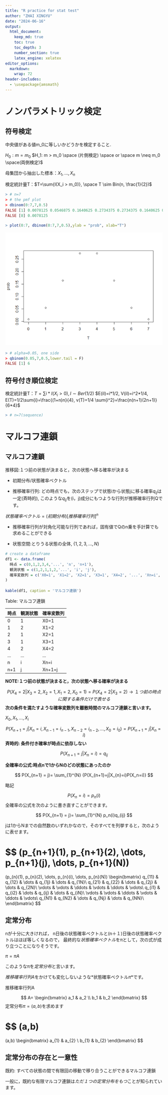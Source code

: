 ```yaml
---
title: "R practice for stat test"
author: "ZHAI XINGYU"
date: "2024-06-16"
output: 
  html_document:
    keep_md: true
    toc: true
    toc_depth: 3
    number_section: true
    latex_engine: xelatex
editor_options:
  markdown:
    wrap: 72
header-includes:
  - \usepackage{amsmath}
---
```




# ノンパラメトリック検定

## 符号検定

中央値がある値m_0に等しいかどうかを検定すること.

$H_0: m = m_0$
$H_1: m > m_0 \space (片側検定) \space or \space m \neq m_0 \space(両側検定)$

母集団から抽出した標本：$X_1, \dots, X_n$

検定統計量T：$T=\sum{I(X_i > m_0)}, \space T \sim Bin(n, \frac{1}{2})$


``` r
> # n=7
> # the pmf plot
> dbinom(0:7,7,0.5)
FALSE [1] 0.0078125 0.0546875 0.1640625 0.2734375 0.2734375 0.1640625 0.0546875
FALSE [8] 0.0078125
```

``` r
> plot(0:7, dbinom(0:7,7,0.5),ylab = "prob", xlab="T")
```

![](Rpract_files/figure-html/unnamed-chunk-1-1.png)<!-- -->

``` r
> # alpha=0.05, one side
> qbinom(0.05,7,0.5,lower.tail = F)
FALSE [1] 6
```

## 符号付き順位検定

検定統計量T：$T=\sum{i *I(X_i > 0)}, I \sim Ber(1/2)$
$E(iI)=i*1/2, V(iI)=i^2*1/4, E(T)=1/2\sum{i}=\frac{(1+n)n}{4}, v(T)=1/4 \sum{i^2}=\frac{n(n+1)(2n+1)}{6*4}$


``` r
> # n=7(sequence)
```



# マルコフ連鎖

## マルコフ連鎖


推移図:１つ前の状態が決まると，次の状態へ移る確率が決まる

-  初期分布/状態確率ベクトル

-  推移確率行列: どの時点でも，次のステップで状態iから状態jに移る確率$q_{ij}$は一定(斉時的),
このような$q_{ij}$を(i，j)成分にもつような行列が推移確率行列Qです。


$状態確率ベクトル=(初期分布)[推移確率行列]^n$

-  推移確率行列が対角化可能な行列であれば，固有値でQのn乗を手計算でも求めることができる

-  状態空間:とりうる状態の全体, $\{1,2,3, \dots, N\}$


<block>


``` r
# create a dataframe
df1 <- data.frame(
  時点 = c(0,1,2,3,4,'...', 'n', 'n+1'),
  観測状態 = c(1,2,1,1,2,'...', 'i', 'j'),
  確率変数列 = c('X0=1', 'X1=2', 'X2=1', 'X3=1', 'X4=2', '...', 'Xn=i', 'Xn+1=j')
)

kable(df1, caption = 'マルコフ連鎖')
```



Table: マルコフ連鎖

|時点 |観測状態 |確率変数列 |
|:----|:--------|:----------|
|0    |1        |X0=1       |
|1    |2        |X1=2       |
|2    |1        |X2=1       |
|3    |1        |X3=1       |
|4    |2        |X4=2       |
|...  |...      |...        |
|n    |i        |Xn=i       |
|n+1  |j        |Xn+1=j     |

**NOTE:１つ前の状態が決まると，次の状態へ移る確率が決まる**

$$
P(X_4 = 2 | X_3 =2, X_2 = 1, X_1 = 2, X_0 = 1) = P(X_4 = 2 | X_3 =2) 
\rightarrow
１つ前の時点に関する条件だけで表せる
$$
**次の条件を満たすような確率変数列を離散時間のマルコフ連鎖と言います。**

${X_0, X_1, \dots, X_i}$

$$
P(X_{n+1} = j | X_{n} =i, X_{n-1} = i_{n-1}, X_{n-2} = i_{n-2}, \dots,  X_0 = i_0) = P(X_{n+1} = j | X_{n} =i)
$$
**斉時的: 条件付き確率が時点に依存しない**

$$
P(X_{n+1} = j | X_{n} =i) = q_{ij}
$$


**全確率の公式:時点nで1からNのどの状態にあったのか**

$$
P(X_{n+1} = j)= \sum_{1}^{N} {P(X_{n+1}=j|X_{n}=i)P(X_n=i)}
$$


略記

$$
P(X_n=i)=p_n(i)
$$
全確率の公式を次のように書き直すことができます。

$$
P(X_{n+1} = j)= \sum_{1}^{N} p_n(i)q_{ij}
$$


jは1からNまでの自然数のいずれかなので，そのすべてを列挙すると，次のように表せます。

$$
(p_{n+1}(1), p_{n+1}(2), \dots, p_{n+1}(j), \dots,  p_{n+1}(N))
=
(p_{n}(1), p_{n}(2), \dots, p_{n}(i), \dots,  p_{n}(N))
\begin{bmatrix}
q_{11} & q_{12} & \dots  & q_{1j} & \dots  & q_{1N}\\
q_{21} & q_{22} & \dots  & q_{2j} & \dots  & q_{2N}\\
\vdots & \vdots & \ddots & \vdots & \ddots & \vdots\\
q_{i1} & q_{i2} & \dots  & q_{ij} & \dots  & q_{iN}\\
\vdots & \vdots & \ddots & \vdots & \ddots & \vdots\\
q_{N1} & q_{N2} & \dots  & q_{Nj} & \dots  & q_{NN}\\
\end{bmatrix}
$$
</block>





## 定常分布

nが十分に大きければ，
n日後の状態確率ベクトルと(n＋１)日後の状態確率ベクトルはほぼ等しくなるので，
最終的な*状態確率ベクトル*をπとして，次の式が成り立つことになりそうです。

$\pi = \pi A$

このようなπを*定常分布*と言います。

*推移確率行列A*をかけても変化しないような*状態確率ベクトル$\pi$*です。


<block>
推移確率行列A

$$
A=
\begin{bmatrix}
a_1 & a_2 \\
b_1 & b_2
\end{bmatrix}
$$
定常分布$\pi = (a,b)$を求めます

$$
(a,b)
=
(a,b)
\begin{bmatrix}
a_{1} & a_{2} \\
b_{1} & b_{2}
\end{bmatrix}
$$
</block>


## 定常分布の存在と一意性

既約: すべての状態の間で有限回の移動で移り合うことができるマルコフ連鎖

一般に，既約な有限マルコフ連鎖は*ただ１つの定常分布をもつ*ことが知られています。
